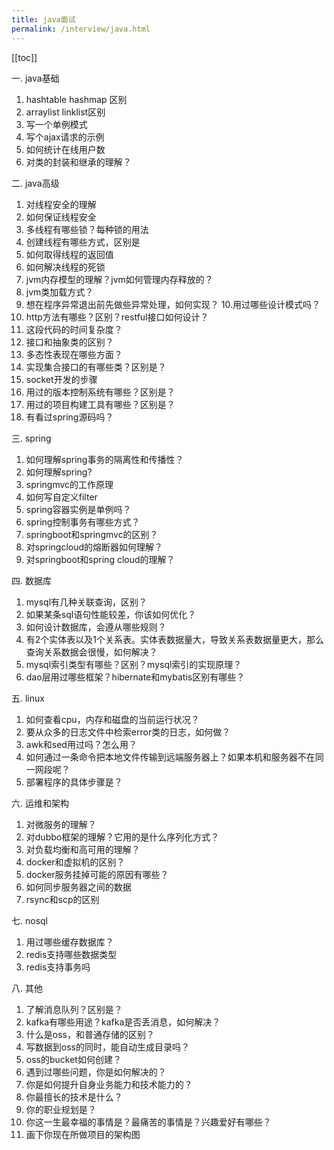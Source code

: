 ```yaml
---
title: java面试
permalink: /interview/java.html
---
```


[[toc]]

一. java基础
1. hashtable hashmap 区别
2. arraylist linklist区别
3. 写一个单例模式
4. 写个ajax请求的示例
5. 如何统计在线用户数
6. 对类的封装和继承的理解？


二. java高级
1. 对线程安全的理解
2. 如何保证线程安全
3. 多线程有哪些锁？每种锁的用法
4. 创建线程有哪些方式，区别是
5. 如何取得线程的返回值
6. 如何解决线程的死锁
7. jvm内存模型的理解？jvm如何管理内存释放的？
8. jvm类加载方式？
9. 想在程序异常退出前先做些异常处理，如何实现？
10.用过哪些设计模式吗？
11. http方法有哪些？区别？restful接口如何设计？
12. 这段代码的时间复杂度？
13. 接口和抽象类的区别？
14. 多态性表现在哪些方面？
15. 实现集合接口的有哪些类？区别是？
16. socket开发的步骤
17. 用过的版本控制系统有哪些？区别是？
18. 用过的项目构建工具有哪些？区别是？
19. 有看过spring源码吗？


三. spring
1. 如何理解spring事务的隔离性和传播性？
2. 如何理解spring?
3. springmvc的工作原理
4. 如何写自定义filter
5. spring容器实例是单例吗？
6. spring控制事务有哪些方式？
7. springboot和springmvc的区别？
8. 对springcloud的熔断器如何理解？
9. 对springboot和spring cloud的理解？


四. 数据库
1. mysql有几种关联查询，区别？
2. 如果某条sql语句性能较差，你该如何优化？
3. 如何设计数据库，会遵从哪些规则？
4. 有2个实体表以及1个关系表。实体表数据量大，导致关系表数据量更大，那么查询关系数据会很慢，如何解决？
5. mysql索引类型有哪些？区别？mysql索引的实现原理？
6. dao层用过哪些框架？hibernate和mybatis区别有哪些？


五. linux
1. 如何查看cpu，内存和磁盘的当前运行状况？
2. 要从众多的日志文件中检索error类的日志，如何做？
3. awk和sed用过吗？怎么用？
4. 如何通过一条命令把本地文件传输到远端服务器上？如果本机和服务器不在同一网段呢？
5. 部署程序的具体步骤是？


六. 运维和架构
1. 对微服务的理解？
2. 对dubbo框架的理解？它用的是什么序列化方式？
3. 对负载均衡和高可用的理解？
4. docker和虚拟机的区别？
5. docker服务挂掉可能的原因有哪些？
6. 如何同步服务器之间的数据
7. rsync和scp的区别

七. nosql
1. 用过哪些缓存数据库？
2. redis支持哪些数据类型
3. redis支持事务吗


八. 其他
1. 了解消息队列？区别是？
2. kafka有哪些用途？kafka是否丢消息，如何解决？
3. 什么是oss，和普通存储的区别？
4. 写数据到oss的同时，能自动生成目录吗？
5. oss的bucket如何创建？
6. 遇到过哪些问题，你是如何解决的？
7. 你是如何提升自身业务能力和技术能力的？
8. 你最擅长的技术是什么？
9. 你的职业规划是？
10. 你这一生最幸福的事情是？最痛苦的事情是？兴趣爱好有哪些？
11. 画下你现在所做项目的架构图









